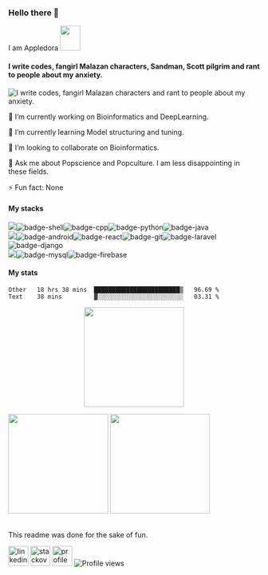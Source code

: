 ### Hello there 👋
I am Appledora <img src="https://64.media.tumblr.com/15e9d496bda7cf97e7fa9babc45417a1/248bc87be5b4f51b-38/s640x960/6d4adf9beab1c80c07048b7da5e8dedf874b23b1.gif" width="40" height="50" />

#### I write codes, fangirl Malazan characters, Sandman, Scott pilgrim and rant to people about my anxiety. 


![I write codes, fangirl Malazan characters and rant to people about my anxiety.](https://www.onlysp.com/wp-content/uploads/2015/05/scott_pilgrim_finest_hour_comic_book_cover_wallpaper_011.jpg)
<!--<p align="center<!--
  <a href="https://github.com/appledora" class="rich-diff-level-one">
    <img src="https://github-readme-stats.vercel.app/api?username=appledora&&show_icons=true&theme=tokyonight" alt="Appledora's Stats" >
  </a>
</p> -->
🔭 I’m currently working on Bioinformatics and DeepLearning.

🌱 I’m currently learning Model structuring and tuning.

👯 I’m looking to collaborate on Bioinformatics. 

💬 Ask me about Popscience and Popculture. I am less disappointing in these fields.

⚡ Fun fact: None 

#### My stacks
<img src="https://img.shields.io/badge/Languages-424242?style=for-the-badge&logo=plex&logoColor=FFFFFF">![badge-shell](https://img.shields.io/badge/Shell-79740e?style=for-the-badge&logo=gnu-bash&logoColor=white&labelColor=282828)![badge-cpp](https://img.shields.io/badge/c%2B%2B-79740e?style=for-the-badge&logo=c%2B%2B&logoColor=white&labelColor=282828)![badge-python](https://img.shields.io/badge/python-79740e?style=for-the-badge&logo=python&logoColor=white&labelColor=282828)![badge-java](https://img.shields.io/badge/java-79740e?style=for-the-badge&logo=java&logoColor=white&labelColor=282828) <br/>
<img src="https://img.shields.io/badge/Frameworks-424242?style=for-the-badge&logo=plex&logoColor=FFFFFF">![badge-android](https://img.shields.io/badge/android-79740e?style=for-the-badge&logo=android&logoColor=white&labelColor=282828)![badge-react](https://img.shields.io/badge/react-79740e?style=for-the-badge&logo=react&logoColor=white&labelColor=282828)![badge-git](https://img.shields.io/badge/git-79740e?style=for-the-badge&logo=git&logoColor=white&labelColor=282828)![badge-laravel](https://img.shields.io/badge/laravel-79740e?style=for-the-badge&logo=laravel&logoColor=white&labelColor=282828)![badge-django](https://img.shields.io/badge/django-79740e?style=for-the-badge&logo=django&logoColor=white&labelColor=282828) <br/>
<img src="https://img.shields.io/badge/Database-424242?style=for-the-badge&logo=plex&logoColor=FFFFFF">![badge-mysql](https://img.shields.io/badge/mysql-79740e?style=for-the-badge&logo=mysql&logoColor=white&labelColor=282828)![badge-firebase](https://img.shields.io/badge/firebase-79740e?style=for-the-badge&logo=firebase&logoColor=white&labelColor=282828)


#### My stats

<!--START_SECTION:waka-->
```text
Other   18 hrs 38 mins  ████████████████████████▒   96.69 % 
Text    38 mins         ▓░░░░░░░░░░░░░░░░░░░░░░░░   03.31 % 
```
<!--END_SECTION:waka-->
<p align = "center">
<img height="200" src="https://github-profile-trophy.vercel.app/?username=appledora&theme=gruvbox&row=2&margin-w=5&margin-h=5&count_private=true&title=Commit,Repositories,Followers"/>
<p/>
<!--- dracula base : #282a36 font : #ff79c6 -->
<p align="left">
<img  height = "200" src="https://github-readme-stats.vercel.app/api/top-langs/?username=appledora&hide=html,makefile,css&bg_color=211e1b&title_color=79740e&text_color=83a598&count_private=true&langs_count=5" />
<img  height= "200"src="https://github-readme-stats.vercel.app/api?username=appledora&bg_color=211e1b&title_color=79740e&text_color=83a598&show_icons=true&icon_color=fabd2f&count_private=true" />
</p>
<br/>
This readme was done for the sake of fun.

 [<img src='https://cdn.jsdelivr.net/npm/simple-icons@3.0.1/icons/linkedin.svg' alt='linkedin' height='40'>](https://www.linkedin.com/in/nazia-tasnim-3b377a190/)  [<img src='https://cdn.jsdelivr.net/npm/simple-icons@3.0.1/icons/stackoverflow.svg' alt='stackoverflow' height='40'>](https://stackoverflow.com/users/https://stackoverflow.com/users/11551168/appledora) 
 [<img src='https://image.freepik.com/free-icon/pie-chart-outline_318-10654.jpg' alt='profile status' height='40'>](https://profile-summary-for-github.com/user/appledora) 
![Profile views](https://gpvc.arturio.dev/appledora) 


